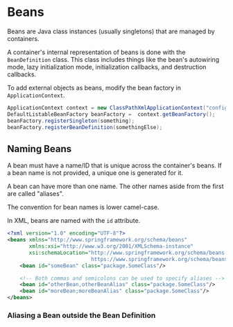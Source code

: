 # Beans
Beans are Java class instances (usually singletons) that are managed by containers.

A container's internal representation of beans is done with the `BeanDefinition` class. This class includes things like the bean's autowiring mode, lazy initialization mode, initialization callbacks, and destruction callbacks.

To add external objects as beans, modify the bean factory in `ApplicationContext`.
```java
ApplicationContext context = new ClassPathXmlApplicationContext("configMetadata.xml");
DefaultListableBeanFactory beanFactory =  context.getBeanFactory();
beanFactory.registerSingleton(something);
beanFactory.registerBeanDefinition(somethingElse);
```

## Naming Beans
A bean must have a name/ID that is unique across the container's beans. If a bean name is not provided, a unique one is generated for it.

A bean can have more than one name. The other names aside from the first are called "aliases".

The convention for bean names is lower camel-case.

In XML, beans are named with the `id` attribute.
```xml
<?xml version="1.0" encoding="UTF-8"?>
<beans xmlns="http://www.springframework.org/schema/beans"
       xmlns:xsi="http://www.w3.org/2001/XMLSchema-instance"
       xsi:schemaLocation="http://www.springframework.org/schema/beans
                           https://www.springframework.org/schema/beans/spring-beans.xsd">
    <bean id="someBean" class="package.SomeClass"/>

    <!-- Both commas and semicolons can be used to specify aliases -->
    <bean id="otherBean,otherBeanAlias" class="package.SomeClass"/>
    <bean id="moreBean;moreBeanAlias" class="package.SomeClass"/>
</beans>
```

### Aliasing a Bean outside the Bean Definition
